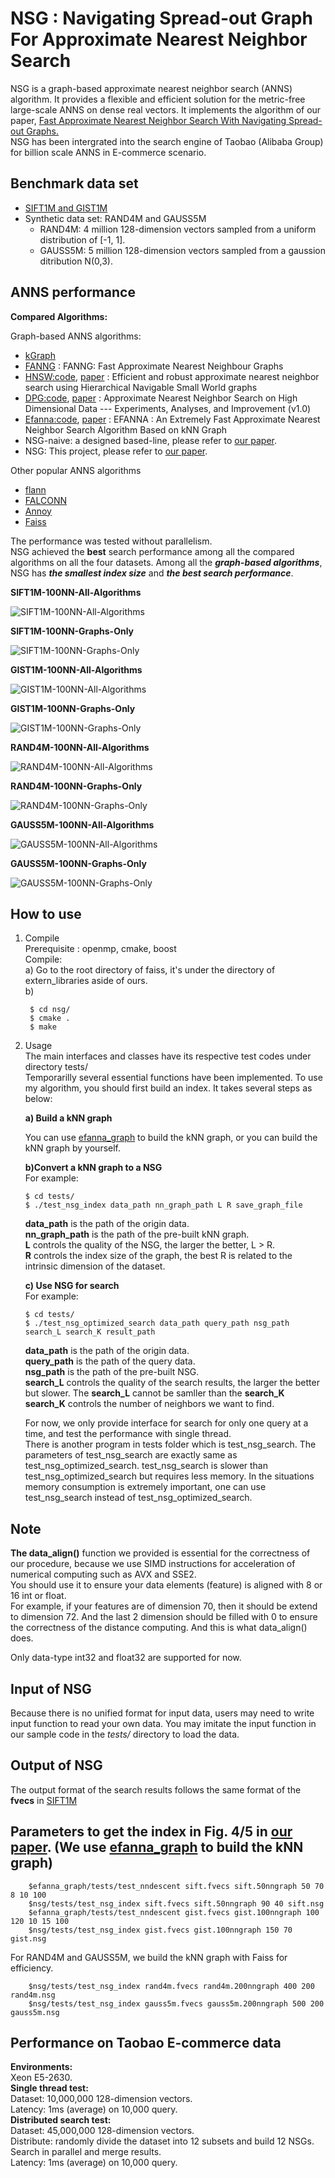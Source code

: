 NSG : Navigating Spread-out Graph For Approximate Nearest Neighbor Search
======
NSG is a graph-based approximate nearest neighbor search (ANNS) algorithm. It provides a flexible and efficient solution for the metric-free large-scale ANNS on dense real vectors. It implements the algorithm of our paper, [Fast Approximate Nearest Neighbor Search With Navigating Spread-out Graphs.](https://arxiv.org/abs/1707.00143)   
NSG has been intergrated into the search engine of Taobao (Alibaba Group) for billion scale ANNS in E-commerce scenario.   

Benchmark data set
------
* [SIFT1M and GIST1M](http://corpus-texmex.irisa.fr/)    
* Synthetic data set: RAND4M and GAUSS5M
	* RAND4M: 4 million 128-dimension vectors sampled from a uniform distribution of [-1, 1].
	* GAUSS5M: 5 million 128-dimension vectors sampled from a gaussion ditribution N(0,3).   


ANNS performance
------

**Compared Algorithms:**    

Graph-based ANNS algorithms:
* [kGraph](http://www.kgraph.org)  
* [FANNG](https://pdfs.semanticscholar.org/9ea6/5687a21c869fce7ecf17ca25ffcadbf77d69.pdf) : FANNG: Fast Approximate Nearest Neighbour Graphs     
* [HNSW:code](https://github.com/searchivarius/nmslib),  [paper](https://arxiv.org/abs/1603.09320) : Efficient and robust approximate nearest neighbor search using Hierarchical Navigable Small World graphs      
* [DPG:code](https://github.com/DBWangGroupUNSW/nns_benchmark),  [paper](https://arxiv.org/abs/1610.02455) : Approximate Nearest Neighbor Search on High Dimensional Data --- Experiments, Analyses, and Improvement (v1.0)     
* [Efanna:code](https://github.com/fc731097343/efanna),  [paper](https://arxiv.org/abs/1609.07228) : EFANNA : An Extremely Fast Approximate Nearest Neighbor Search Algorithm Based on kNN Graph       
* NSG-naive: a designed based-line, please refer to [our paper](https://arxiv.org/abs/1707.00143).     
* NSG: This project, please refer to [our paper](https://arxiv.org/abs/1707.00143). 

Other popular ANNS algorithms
* [flann](http://www.cs.ubc.ca/research/flann/)       
* [FALCONN](https://github.com/FALCONN-LIB/FALCONN)      
* [Annoy](https://github.com/spotify/annoy)     
* [Faiss](https://github.com/facebookresearch/faiss)    

The performance was tested without parallelism.    
NSG achieved the **best** search performance among all the compared algorithms on all the four datasets.
Among all the ***graph-based algorithms***, NSG has ***the smallest index size*** and ***the best search performance***.  


**SIFT1M-100NN-All-Algorithms**

![SIFT1M-100NN-All-Algorithms](figures/siftall.png)

**SIFT1M-100NN-Graphs-Only**    

![SIFT1M-100NN-Graphs-Only](figures/sift_graph.png)    

**GIST1M-100NN-All-Algorithms**      

![GIST1M-100NN-All-Algorithms](figures/gistall.png)    

**GIST1M-100NN-Graphs-Only**    

![GIST1M-100NN-Graphs-Only](figures/gist_graph.png)   

**RAND4M-100NN-All-Algorithms**      

![RAND4M-100NN-All-Algorithms](figures/randall.png)    

**RAND4M-100NN-Graphs-Only**    

![RAND4M-100NN-Graphs-Only](figures/rand_graph.png)   

**GAUSS5M-100NN-All-Algorithms**      

![GAUSS5M-100NN-All-Algorithms](figures/gaussall.png)    

**GAUSS5M-100NN-Graphs-Only**    

![GAUSS5M-100NN-Graphs-Only](figures/gauss_graph.png)   

How to use
------
1. Compile    
	Prerequisite : openmp, cmake, boost    
	Compile:   
	a) Go to the root directory of faiss, it's under the directory of extern_libraries aside of ours.    
	b)    
	
		$ cd nsg/     
		$ cmake .   
		$ make    
		
	
2. Usage      
	The main interfaces and classes have its respective test codes under directory tests/      
	Temporarilly several essential functions have been implemented. To use my algorithm, you should first build an index. It takes several steps as below:    
     
	**a) Build a kNN graph**    
   
    You can use [efanna\_graph](https://github.com/ZJULearning/efanna\_graph) to build the kNN graph, or you can build the kNN graph by yourself.
    	
    **b)Convert a kNN graph to a NSG**        
	For example:  
	```
	$ cd tests/ 	 
	$ ./test_nsg_index data_path nn_graph_path L R save_graph_file     
	```
	**data\_path** is the path of the origin data.    
	**nn\_graph\_path** is the path of the pre-built kNN graph.      
	**L** controls the quality of the NSG, the larger the better, L > R.       
	**R** controls the index size of the graph, the best R is related to the intrinsic dimension of the dataset.   
	
    **c) Use NSG for search**     
	For example:     
	```
	$ cd tests/
	$ ./test_nsg_optimized_search data_path query_path nsg_path search_L search_K result_path    
	```
	**data\_path** is the path of the origin data.     
	**query\_path** is the path of the query data.      
	**nsg\_path** is the path of the pre-built NSG.    
	**search\_L** controls the quality of the search results, the larger the better but slower. The **search_L** cannot be samller than the **search_K**  
	**search\_K** controls the number of neighbors we want to find.      

    For now, we only provide interface for search for only one query at a time, and test the performance with single thread.     
	There is another program in tests folder which is test_nsg_search. The parameters of test_nsg_search are exactly same as test_nsg_optimized_search. 
    test_nsg_search is slower than test_nsg_optimized_search but requires less memory. In the situations memory consumption is extremely important, one can use test_nsg_search instead of test_nsg_optimized_search.

Note    
------
**The data\_align()** function we provided is essential for the correctness of our procedure, because we use SIMD instructions for acceleration of numerical computing such as AVX and SSE2.     
You should use it to ensure your data elements (feature) is aligned with 8 or 16 int or float.     
For example, if your features are of dimension 70, then it should be extend to dimension 72. And the last 2 dimension should be filled with 0 to ensure the correctness of the distance computing. And this is what data\_align() does.    

Only data-type int32 and float32 are supported for now.     

Input of NSG
------
Because there is no unified format for input data, users may need to write input function to read your own data. You may imitate the input function in our sample code in the *tests/* directory to load the data.     

Output of NSG
------
The output format of the search results follows the same format of the **fvecs** in [SIFT1M](http://corpus-texmex.irisa.fr/)     

Parameters to get the index in Fig. 4/5 in [our paper](https://arxiv.org/abs/1707.00143). (We use [efanna_graph](https://github.com/ZJULearning/efanna_graph) to build the kNN graph)      
------
		
		$efanna_graph/tests/test_nndescent sift.fvecs sift.50nngraph 50 70 8 10 100     
		$nsg/tests/test_nsg_index sift.fvecs sift.50nngraph 90 40 sift.nsg   
		$efanna_graph/tests/test_nndescent gist.fvecs gist.100nngraph 100 120 10 15 100     
		$nsg/tests/test_nsg_index gist.fvecs gist.100nngraph 150 70 gist.nsg  
		
For RAND4M and GAUSS5M, we build the kNN graph with Faiss for efficiency.
	
		$nsg/tests/test_nsg_index rand4m.fvecs rand4m.200nngraph 400 200 rand4m.nsg        
		$nsg/tests/test_nsg_index gauss5m.fvecs gauss5m.200nngraph 500 200 gauss5m.nsg   
		

Performance on Taobao E-commerce data
------
**Environments:**   
Xeon E5-2630.      
**Single thread test:**    
Dataset:  10,000,000 128-dimension vectors.     
Latency:  1ms (average) on 10,000 query.   
**Distributed search test:**     
Dataset:  45,000,000 128-dimension vectors.  
Distribute:  randomly divide the dataset into 12 subsets and build 12 NSGs. Search in parallel and merge results.     
Latency:  1ms (average) on 10,000 query.        

